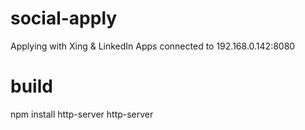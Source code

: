 # social-apply
Applying with Xing &amp; LinkedIn
Apps connected to 192.168.0.142:8080
# build
npm install http-server
http-server
